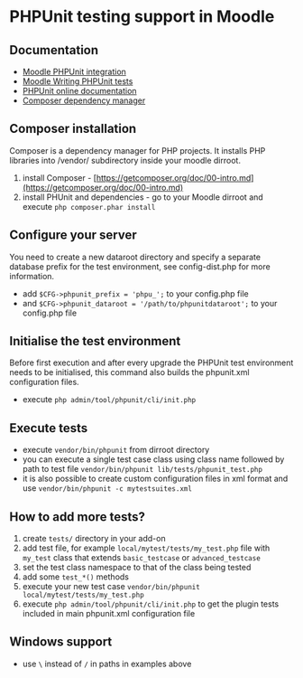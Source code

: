 PHPUnit testing support in Moodle
==================================


Documentation
-------------
* [Moodle PHPUnit integration](https://moodledev.io/general/development/tools/phpunit)
* [Moodle Writing PHPUnit tests](https://moodledev.io/general/development/tools/phpunit#writing-new-tests)
* [PHPUnit online documentation](https://www.phpunit.de/manual/current/en/)
* [Composer dependency manager](https://getcomposer.org/)


Composer installation
---------------------
Composer is a dependency manager for PHP projects.
It installs PHP libraries into /vendor/ subdirectory inside your moodle dirroot.

1. install Composer - [https://getcomposer.org/doc/00-intro.md](https://getcomposer.org/doc/00-intro.md)
2. install PHUnit and dependencies - go to your Moodle dirroot and execute `php composer.phar install`


Configure your server
---------------------
You need to create a new dataroot directory and specify a separate database prefix for the test environment,
see config-dist.php for more information.

* add `$CFG->phpunit_prefix = 'phpu_';` to your config.php file
* and `$CFG->phpunit_dataroot = '/path/to/phpunitdataroot';` to your config.php file


Initialise the test environment
-------------------------------
Before first execution and after every upgrade the PHPUnit test environment needs to be initialised,
this command also builds the phpunit.xml configuration files.

* execute `php admin/tool/phpunit/cli/init.php`


Execute tests
--------------
* execute `vendor/bin/phpunit` from dirroot directory
* you can execute a single test case class using class name followed by path to test file `vendor/bin/phpunit lib/tests/phpunit_test.php`
* it is also possible to create custom configuration files in xml format and use `vendor/bin/phpunit -c mytestsuites.xml`


How to add more tests?
----------------------
1. create `tests/` directory in your add-on
2. add test file, for example `local/mytest/tests/my_test.php` file with `my_test` class that extends `basic_testcase` or `advanced_testcase`
3. set the test class namespace to that of the class being tested
4. add some `test_*()` methods
5. execute your new test case `vendor/bin/phpunit local/mytest/tests/my_test.php`
6. execute `php admin/tool/phpunit/cli/init.php` to get the plugin tests included in main phpunit.xml configuration file


Windows support
---------------
* use `\` instead of `/` in paths in examples above
